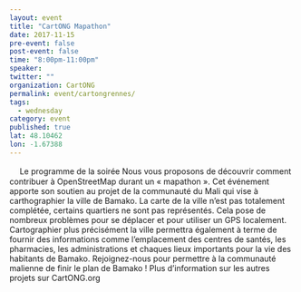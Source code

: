 ```yaml
---
layout: event 
title: "CartONG Mapathon"
date: 2017-11-15
pre-event: false
post-event: false
time: "8:00pm-11:00pm"
speaker:
twitter: ""
organization: CartONG
permalink: event/cartongrennes/
tags:
  - wednesday 
category: event
published: true
lat: 48.10462
lon: -1.67388
---
```

　
Le programme de la soirée Nous vous proposons de découvrir comment contribuer à OpenStreetMap durant un « mapathon ». Cet événement apporte son soutien au projet de la communauté du Mali qui vise à carthographier la ville de Bamako. La carte de la ville n’est pas totalement complétée, certains quartiers ne sont pas représentés. Cela pose de nombreux problèmes pour se déplacer et pour utiliser un GPS localement. Cartographier plus précisément la ville permettra également à terme de fournir des informations comme l’emplacement des centres de santés, les pharmacies, les administrations et chaques lieux importants pour la vie des habitants de Bamako. Rejoignez-nous pour permettre à la communauté malienne de finir le plan de Bamako ! Plus d’information sur les autres projets sur CartONG.org
